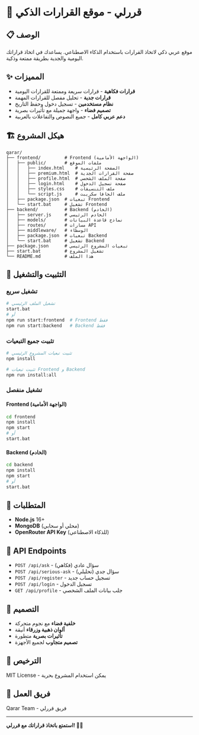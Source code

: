 # 🎲 قررلي - موقع القرارات الذكي

## 📋 الوصف
موقع عربي ذكي لاتخاذ القرارات باستخدام الذكاء الاصطناعي. يساعدك في اتخاذ قراراتك اليومية والجدية بطريقة ممتعة وذكية.

## ✨ المميزات
- **قرارات فكاهية** - قرارات سريعة وممتعة للقرارات اليومية
- **قرارات جدية** - تحليل مفصل للقرارات المهمة
- **نظام مستخدمين** - تسجيل دخول وحفظ التاريخ
- **تصميم فضاء** - واجهة جميلة مع تأثيرات بصرية
- **دعم عربي كامل** - جميع النصوص والتفاعلات بالعربية

## 🏗️ هيكل المشروع
```
qarar/
├── frontend/         # Frontend (الواجهة الأمامية)
│   ├── public/       # ملفات الموقع
│   │   ├── index.html    # الصفحة الرئيسية
│   │   ├── premium.html  # صفحة القرارات الجدية
│   │   ├── profile.html  # صفحة الملف الشخصي
│   │   ├── login.html    # صفحة تسجيل الدخول
│   │   ├── styles.css    # ملف التنسيقات
│   │   └── script.js     # ملف الجافا سكريبت
│   ├── package.json  # تبعيات Frontend
│   └── start.bat     # تشغيل Frontend
├── backend/          # Backend (الخادم)
│   ├── server.js     # الخادم الرئيسي
│   ├── models/       # نماذج قاعدة البيانات
│   ├── routes/       # مسارات API
│   ├── middleware/   # الوسطاء
│   ├── package.json  # تبعيات Backend
│   └── start.bat     # تشغيل Backend
├── package.json      # تبعيات المشروع الرئيسي
├── start.bat         # تشغيل المشروع
└── README.md         # هذا الملف
```

## 🚀 التثبيت والتشغيل

### تشغيل سريع
```bash
# تشغيل الملف الرئيسي
start.bat
# أو
npm run start:frontend  # Frontend فقط
npm run start:backend   # Backend فقط
```

### تثبيت جميع التبعيات
```bash
# تثبيت تبعيات المشروع الرئيسي
npm install

# تثبيت تبعيات Frontend و Backend
npm run install:all
```

### تشغيل منفصل

#### Frontend (الواجهة الأمامية)
```bash
cd frontend
npm install
npm start
# أو
start.bat
```

#### Backend (الخادم)
```bash
cd backend
npm install
npm start
# أو
start.bat
```

## 🔧 المتطلبات
- **Node.js** 16+ 
- **MongoDB** (محلي أو سحابي)
- **OpenRouter API Key** (للذكاء الاصطناعي)

## 📡 API Endpoints
- `POST /api/ask` - سؤال عادي (فكاهي)
- `POST /api/serious-ask` - سؤال جدي (تحليلي)
- `POST /api/register` - تسجيل حساب جديد
- `POST /api/login` - تسجيل الدخول
- `GET /api/profile` - جلب بيانات الملف الشخصي

## 🎨 التصميم
- **خلفية فضاء** مع نجوم متحركة
- **ألوان ذهبية وزرقاء** أنيقة
- **تأثيرات بصرية** متطورة
- **تصميم متجاوب** لجميع الأجهزة

## 📝 الترخيص
MIT License - يمكن استخدام المشروع بحرية

## 👥 فريق العمل
Qarar Team - فريق قررلي

---
**استمتع باتخاذ قراراتك مع قررلي! 🎲✨**